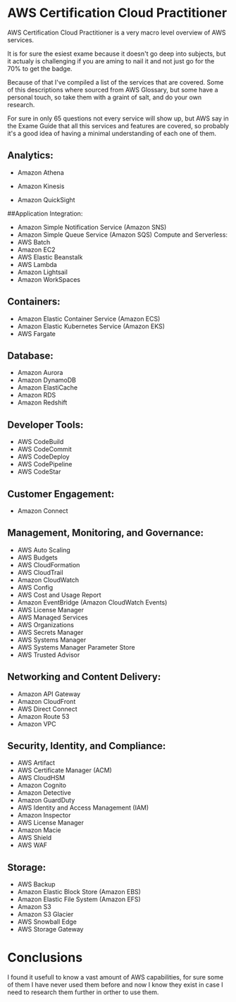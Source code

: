 # AWS Certification Cloud Practitioner

AWS Certification Cloud Practitioner is a very macro level overview of AWS services.

It is for sure the esiest exame because it doesn't go deep into subjects, but it actualy is challenging if you are aming to nail it and not just go for the 70% to get the badge.

Because of that I've compiled a list of the services that are covered.
Some of this descriptions where sourced from AWS Glossary, but some have a personal touch, so take them with a graint of salt, and do your own research.

For sure in only 65 questions not every service will show up, but AWS say in the Exame Guide that all this services and features are covered, so probably it's a good idea of having a minimal understanding of each one of them.


## Analytics:
- Amazon Athena

- Amazon Kinesis
- Amazon QuickSight

##Application Integration:
- Amazon Simple Notification Service (Amazon SNS)
- Amazon Simple Queue Service (Amazon SQS) Compute and Serverless:
- AWS Batch
- Amazon EC2
- AWS Elastic Beanstalk
- AWS Lambda
- Amazon Lightsail
- Amazon WorkSpaces

## Containers:
- Amazon Elastic Container Service (Amazon ECS)
- Amazon Elastic Kubernetes Service (Amazon EKS)
- AWS Fargate

## Database:
- Amazon Aurora
- Amazon DynamoDB
- Amazon ElastiCache
- Amazon RDS
- Amazon Redshift

## Developer Tools:
- AWS CodeBuild
- AWS CodeCommit
- AWS CodeDeploy
- AWS CodePipeline
- AWS CodeStar

## Customer Engagement:
- Amazon Connect

## Management, Monitoring, and Governance:
- AWS Auto Scaling
- AWS Budgets
- AWS CloudFormation
- AWS CloudTrail
- Amazon CloudWatch
- AWS Config
- AWS Cost and Usage Report
- Amazon EventBridge (Amazon CloudWatch Events)
- AWS License Manager
- AWS Managed Services
- AWS Organizations
- AWS Secrets Manager
- AWS Systems Manager
- AWS Systems Manager Parameter Store
- AWS Trusted Advisor

## Networking and Content Delivery:
- Amazon API Gateway
- Amazon CloudFront
- AWS Direct Connect
- Amazon Route 53
- Amazon VPC

## Security, Identity, and Compliance:
- AWS Artifact
- AWS Certificate Manager (ACM)
- AWS CloudHSM
- Amazon Cognito
- Amazon Detective
- Amazon GuardDuty
- AWS Identity and Access Management (IAM)
- Amazon Inspector
- AWS License Manager
- Amazon Macie
- AWS Shield
- AWS WAF

## Storage:
- AWS Backup
- Amazon Elastic Block Store (Amazon EBS)
- Amazon Elastic File System (Amazon EFS)
- Amazon S3
- Amazon S3 Glacier
- AWS Snowball Edge
- AWS Storage Gateway


# Conclusions
I found it usefull to know a vast amount of AWS capabilities, for sure some of them I have never used them before and now I know they exist in case I need to research them further in orther to use them.
